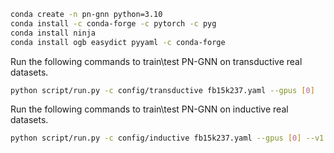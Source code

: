 
```bash
conda create -n pn-gnn python=3.10
conda install -c conda-forge -c pytorch -c pyg
conda install ninja
conda install ogb easydict pyyaml -c conda-forge
```

Run the following commands to train\test PN-GNN on transductive real datasets.

```bash
python script/run.py -c config/transductive fb15k237.yaml --gpus [0]
```

Run the following commands to train\test PN-GNN on inductive real datasets.

```bash
python script/run.py -c config/inductive fb15k237.yaml --gpus [0] --v1
```
